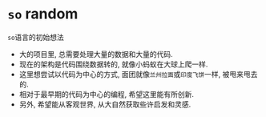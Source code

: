 # `so` random
`so`语言的初始想法

- 大的项目里, 总需要处理大量的数据和大量的代码.
- 现在的架构是代码围绕数据转的, 就像小蚂蚁在大球上爬一样.
- 这里想尝试以代码为中心的方式, 面团就像`兰州拉面`或`印度飞饼`一样, 被甩来甩去的.
- 相对于最早期的代码为中心的编程, 希望这里能有所创新.
- 另外, 希望能从客观世界, 从大自然获取些许启发和灵感.
